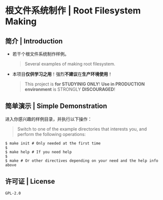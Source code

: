# 根文件系统制作 | Root Filesystem Making

## 简介 | Introduction

* 若干个根文件系统制作样例。
    > Several examples of making root filesystem.

* 本项目**仅供学习之用**！强烈**不建议**在**生产环境使用**！
    > This project is **for STUDYINIG ONLY**!
    **Use in PRODUCTION environment** is STRONGLY **DISCOURAGED**!

## 简单演示 | Simple Demonstration

进入你感兴趣的样例目录，并执行以下操作：

> Switch to one of the example directories that interests you,
and perform the following operations:

````
$ make init # Only needed at the first time
$
$ make help # If you need help
$
$ make # Or other directives depending on your need and the help info above
````

## 许可证 | License

`GPL-2.0`

